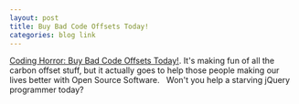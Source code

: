 ```yaml
---
layout: post
title: Buy Bad Code Offsets Today!
categories: blog link
---
```

<a href="http://www.codinghorror.com/blog/archives/001312.html">Coding Horror: Buy Bad Code Offsets Today!</a>.
It's making fun of all the carbon offset stuff, but it actually goes to help those people making our lives better with Open Source Software.   Won't you help a starving jQuery programmer today?
